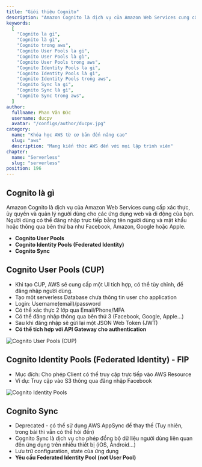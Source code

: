 ```yaml
---
title: "Giới thiệu Cognito"
description: "Amazon Cognito là dịch vụ của Amazon Web Services cung cấp xác thực, ủy quyền và quản lý người dùng cho các ứng dụng web và di động của bạn. Người dùng có thể đăng nhập trực tiếp bằng tên người dùng và mật khẩu hoặc thông qua bên thứ ba như Facebook, Amazon, Google hoặc Apple."
keywords:
  [
    "Cognito la gi",
    "Cognito là gì",
    "Cognito trong aws",
    "Cognito User Pools la gi",
    "Cognito User Pools là gì",
    "Cognito User Pools trong aws",
    "Cognito Identity Pools la gi",
    "Cognito Identity Pools là gì",
    "Cognito Identity Pools trong aws",
    "Cognito Sync la gi",
    "Cognito Sync là gì",
    "Cognito Sync trong aws",
  ]
author:
  fullname: Phan Văn Đức
  username: ducpv
  avatar: "/configs/author/ducpv.jpg"
category:
  name: "Khóa học AWS từ cơ bản đến nâng cao"
  slug: "aws"
  description: "Mang kiến thức AWS đến với mọi lập trình viên"
chapter:
  name: "Serverless"
  slug: "serverless"
position: 196
---
```


## Cognito là gì

Amazon Cognito là dịch vụ của Amazon Web Services cung cấp xác thực, ủy quyền và quản lý người dùng cho các ứng dụng web và di động của bạn. Người dùng có thể đăng nhập trực tiếp bằng tên người dùng và mật khẩu hoặc thông qua bên thứ ba như Facebook, Amazon, Google hoặc Apple.

- **Cognito User Pools**
- **Cognito Identity Pools (Federated Identity)**
- **Cognito Sync**

## Cognito User Pools (CUP)

- Khi tạo CUP, AWS sẽ cung cấp một UI tích hợp, có thể tùy chỉnh, để đăng nhập người dùng.
- Tạo một serverless Database chưa thông tin user cho application
- Login: Username(email)/password
- Có thể xác thực 2 lớp qua Email/Phone/MFA
- Có thể đăng nhập thông qua bên thứ 3 (Facebook, Google, Apple...)
- Sau khi đăng nhập sẽ gửi lại một JSON Web Token (JWT)
- **Có thể tích hợp với API Gateway cho authentication**

![Cognito User Pools (CUP)](https://user-images.githubusercontent.com/29729545/155877906-06f1d98a-d17e-4e5e-9232-595b4e46f27e.png)

## Cognito Identity Pools (Federated Identity) - FIP

- Mục đích: Cho phép Client có thể truy cập trực tiếp vào AWS Resource
- Ví dụ: Truy cập vào S3 thông qua đăng nhập Facebook

![Cognito Identity Pools](https://d2908q01vomqb2.cloudfront.net/0a57cb53ba59c46fc4b692527a38a87c78d84028/2017/07/19/CognitoDiagram.png)

## Cognito Sync

- Deprecated - có thể sử dụng AWS AppSync để thay thế (Tuy nhiên, trong bài thì vẫn có thể hỏi đến)
- Cognito Sync là dịch vụ cho phép đồng bộ dữ liệu người dùng liên quan đến ứng dụng trên nhiều thiết bị (iOS, Android...)
- Lưu trữ configuration, state của ứng dụng
- **Yêu cầu Federated Identity Pool (not User Pool)**
